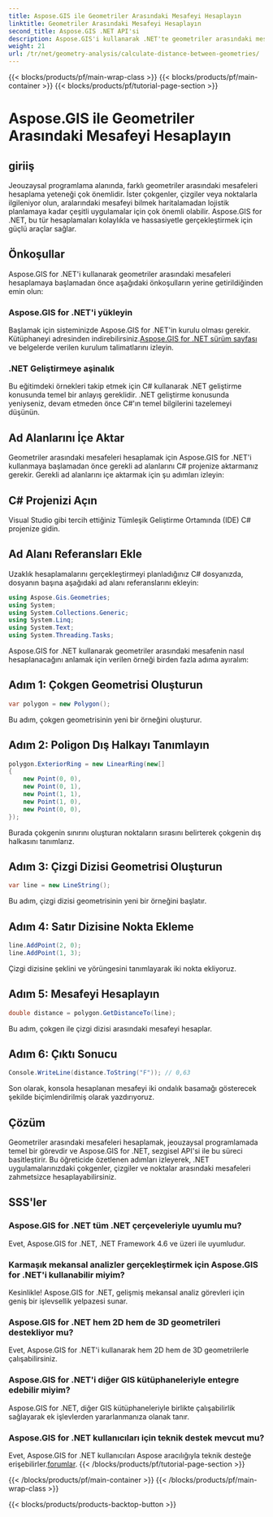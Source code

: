 ```yaml
---
title: Aspose.GIS ile Geometriler Arasındaki Mesafeyi Hesaplayın
linktitle: Geometriler Arasındaki Mesafeyi Hesaplayın
second_title: Aspose.GIS .NET API'si
description: Aspose.GIS'i kullanarak .NET'te geometriler arasındaki mesafeleri nasıl hesaplayacağınızı öğrenin. Kod örnekleri içeren adım adım kılavuz. Jeo-uzamsal uygulamalarınızı geliştirin.
weight: 21
url: /tr/net/geometry-analysis/calculate-distance-between-geometries/
---
```


{{< blocks/products/pf/main-wrap-class >}}
{{< blocks/products/pf/main-container >}}
{{< blocks/products/pf/tutorial-page-section >}}

# Aspose.GIS ile Geometriler Arasındaki Mesafeyi Hesaplayın

## giriiş
Jeouzaysal programlama alanında, farklı geometriler arasındaki mesafeleri hesaplama yeteneği çok önemlidir. İster çokgenler, çizgiler veya noktalarla ilgileniyor olun, aralarındaki mesafeyi bilmek haritalamadan lojistik planlamaya kadar çeşitli uygulamalar için çok önemli olabilir. Aspose.GIS for .NET, bu tür hesaplamaları kolaylıkla ve hassasiyetle gerçekleştirmek için güçlü araçlar sağlar.
## Önkoşullar
Aspose.GIS for .NET'i kullanarak geometriler arasındaki mesafeleri hesaplamaya başlamadan önce aşağıdaki önkoşulların yerine getirildiğinden emin olun:
### Aspose.GIS for .NET'i yükleyin
 Başlamak için sisteminizde Aspose.GIS for .NET'in kurulu olması gerekir. Kütüphaneyi adresinden indirebilirsiniz.[Aspose.GIS for .NET sürüm sayfası](https://releases.aspose.com/gis/net/) ve belgelerde verilen kurulum talimatlarını izleyin.
### .NET Geliştirmeye aşinalık
Bu eğitimdeki örnekleri takip etmek için C# kullanarak .NET geliştirme konusunda temel bir anlayış gereklidir. .NET geliştirme konusunda yeniyseniz, devam etmeden önce C#'ın temel bilgilerini tazelemeyi düşünün.

## Ad Alanlarını İçe Aktar
Geometriler arasındaki mesafeleri hesaplamak için Aspose.GIS for .NET'i kullanmaya başlamadan önce gerekli ad alanlarını C# projenize aktarmanız gerekir. Gerekli ad alanlarını içe aktarmak için şu adımları izleyin:
## C# Projenizi Açın
Visual Studio gibi tercih ettiğiniz Tümleşik Geliştirme Ortamında (IDE) C# projenize gidin.
## Ad Alanı Referansları Ekle
Uzaklık hesaplamalarını gerçekleştirmeyi planladığınız C# dosyanızda, dosyanın başına aşağıdaki ad alanı referanslarını ekleyin:
```csharp
using Aspose.Gis.Geometries;
using System;
using System.Collections.Generic;
using System.Linq;
using System.Text;
using System.Threading.Tasks;
```

Aspose.GIS for .NET kullanarak geometriler arasındaki mesafenin nasıl hesaplanacağını anlamak için verilen örneği birden fazla adıma ayıralım:
## Adım 1: Çokgen Geometrisi Oluşturun
```csharp
var polygon = new Polygon();
```
Bu adım, çokgen geometrisinin yeni bir örneğini oluşturur.
## Adım 2: Poligon Dış Halkayı Tanımlayın
```csharp
polygon.ExteriorRing = new LinearRing(new[]
{
    new Point(0, 0),
    new Point(0, 1),
    new Point(1, 1),
    new Point(1, 0),
    new Point(0, 0),
});
```
Burada çokgenin sınırını oluşturan noktaların sırasını belirterek çokgenin dış halkasını tanımlarız.
## Adım 3: Çizgi Dizisi Geometrisi Oluşturun
```csharp
var line = new LineString();
```
Bu adım, çizgi dizisi geometrisinin yeni bir örneğini başlatır.
## Adım 4: Satır Dizisine Nokta Ekleme
```csharp
line.AddPoint(2, 0);
line.AddPoint(1, 3);
```
Çizgi dizisine şeklini ve yörüngesini tanımlayarak iki nokta ekliyoruz.
## Adım 5: Mesafeyi Hesaplayın
```csharp
double distance = polygon.GetDistanceTo(line);
```
Bu adım, çokgen ile çizgi dizisi arasındaki mesafeyi hesaplar.
## Adım 6: Çıktı Sonucu
```csharp
Console.WriteLine(distance.ToString("F")); // 0,63
```
Son olarak, konsola hesaplanan mesafeyi iki ondalık basamağı gösterecek şekilde biçimlendirilmiş olarak yazdırıyoruz.

## Çözüm
Geometriler arasındaki mesafeleri hesaplamak, jeouzaysal programlamada temel bir görevdir ve Aspose.GIS for .NET, sezgisel API'si ile bu süreci basitleştirir. Bu öğreticide özetlenen adımları izleyerek, .NET uygulamalarınızdaki çokgenler, çizgiler ve noktalar arasındaki mesafeleri zahmetsizce hesaplayabilirsiniz.
## SSS'ler
### Aspose.GIS for .NET tüm .NET çerçeveleriyle uyumlu mu?
Evet, Aspose.GIS for .NET, .NET Framework 4.6 ve üzeri ile uyumludur.
### Karmaşık mekansal analizler gerçekleştirmek için Aspose.GIS for .NET'i kullanabilir miyim?
Kesinlikle! Aspose.GIS for .NET, gelişmiş mekansal analiz görevleri için geniş bir işlevsellik yelpazesi sunar.
### Aspose.GIS for .NET hem 2D hem de 3D geometrileri destekliyor mu?
Evet, Aspose.GIS for .NET'i kullanarak hem 2D hem de 3D geometrilerle çalışabilirsiniz.
### Aspose.GIS for .NET'i diğer GIS kütüphaneleriyle entegre edebilir miyim?
Aspose.GIS for .NET, diğer GIS kütüphaneleriyle birlikte çalışabilirlik sağlayarak ek işlevlerden yararlanmanıza olanak tanır.
### Aspose.GIS for .NET kullanıcıları için teknik destek mevcut mu?
 Evet, Aspose.GIS for .NET kullanıcıları Aspose aracılığıyla teknik desteğe erişebilirler.[forumlar](https://forum.aspose.com/c/gis/33).
{{< /blocks/products/pf/tutorial-page-section >}}

{{< /blocks/products/pf/main-container >}}
{{< /blocks/products/pf/main-wrap-class >}}

{{< blocks/products/products-backtop-button >}}
